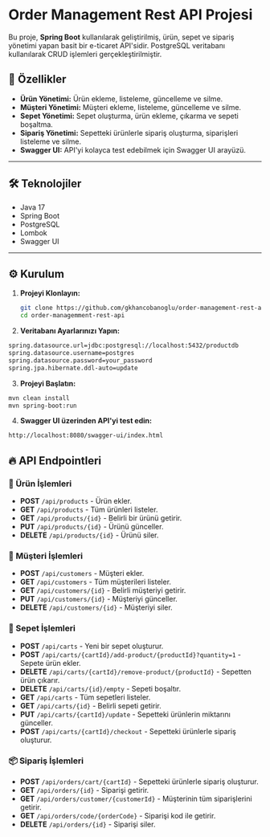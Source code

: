 # Order Management Rest API Projesi

Bu proje, **Spring Boot** kullanılarak geliştirilmiş, ürün, sepet ve sipariş yönetimi yapan basit bir e-ticaret API'sidir. PostgreSQL veritabanı kullanılarak CRUD işlemleri gerçekleştirilmiştir.

## 🚀 Özellikler

- **Ürün Yönetimi:** Ürün ekleme, listeleme, güncelleme ve silme.
- **Müşteri Yönetimi:** Müşteri ekleme, listeleme, güncelleme ve silme.
- **Sepet Yönetimi:** Sepet oluşturma, ürün ekleme, çıkarma ve sepeti boşaltma.
- **Sipariş Yönetimi:** Sepetteki ürünlerle sipariş oluşturma, siparişleri listeleme ve silme.
- **Swagger UI:** API'yi kolayca test edebilmek için Swagger UI arayüzü.

---

## 🛠️ Teknolojiler

- Java 17
- Spring Boot
- PostgreSQL
- Lombok
- Swagger UI

---

## ⚙️ Kurulum

1. **Projeyi Klonlayın:**
   ```bash
   git clone https://github.com/gkhancobanoglu/order-management-rest-api
   cd order-managemment-rest-api
   ```
2. **Veritabanı Ayarlarınızı Yapın:**
  ```bash
  spring.datasource.url=jdbc:postgresql://localhost:5432/productdb
  spring.datasource.username=postgres
  spring.datasource.password=your_password
  spring.jpa.hibernate.ddl-auto=update
  ```
3. **Projeyi Başlatın:**

  ```bash
  mvn clean install
  mvn spring-boot:run
  ```

4. **Swagger UI üzerinden API'yi test edin:**
  ```bash
  http://localhost:8080/swagger-ui/index.html
  ```

## 🔥 API Endpointleri

### 🔄 Ürün İşlemleri
- **POST** `/api/products` - Ürün ekler.
- **GET** `/api/products` - Tüm ürünleri listeler.
- **GET** `/api/products/{id}` - Belirli bir ürünü getirir.
- **PUT** `/api/products/{id}` - Ürünü günceller.
- **DELETE** `/api/products/{id}` - Ürünü siler.

### 👥 Müşteri İşlemleri
- **POST** `/api/customers` - Müşteri ekler.
- **GET** `/api/customers` - Tüm müşterileri listeler.
- **GET** `/api/customers/{id}` - Belirli müşteriyi getirir.
- **PUT** `/api/customers/{id}` - Müşteriyi günceller.
- **DELETE** `/api/customers/{id}` - Müşteriyi siler.

### 🛒 Sepet İşlemleri
- **POST** `/api/carts` - Yeni bir sepet oluşturur.
- **POST** `/api/carts/{cartId}/add-product/{productId}?quantity=1` - Sepete ürün ekler.
- **DELETE** `/api/carts/{cartId}/remove-product/{productId}` - Sepetten ürün çıkarır.
- **DELETE** `/api/carts/{id}/empty` - Sepeti boşaltır.
- **GET** `/api/carts` - Tüm sepetleri listeler.
- **GET** `/api/carts/{id}` - Belirli sepeti getirir.
- **PUT** `/api/carts/{cartId}/update` - Sepetteki ürünlerin miktarını günceller.
- **POST** `/api/carts/{cartId}/checkout` - Sepetteki ürünlerle sipariş oluşturur.

### 📦 Sipariş İşlemleri
- **POST** `/api/orders/cart/{cartId}` - Sepetteki ürünlerle sipariş oluşturur.
- **GET** `/api/orders/{id}` - Siparişi getirir.
- **GET** `/api/orders/customer/{customerId}` - Müşterinin tüm siparişlerini getirir.
- **GET** `/api/orders/code/{orderCode}` - Siparişi kod ile getirir.
- **DELETE** `/api/orders/{id}` - Siparişi siler.



